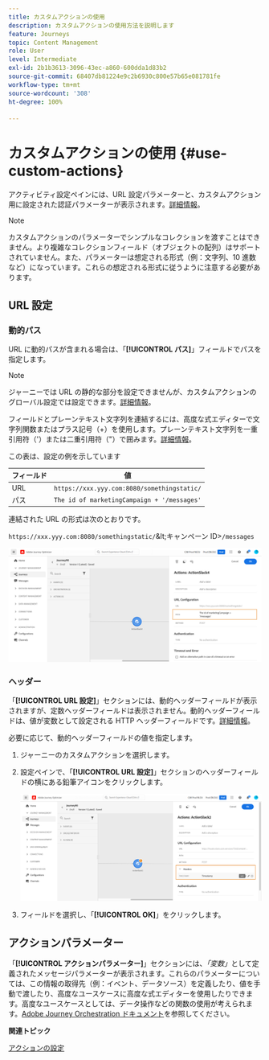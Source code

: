 ```yaml
---
title: カスタムアクションの使用
description: カスタムアクションの使用方法を説明します
feature: Journeys
topic: Content Management
role: User
level: Intermediate
exl-id: 2b1b3613-3096-43ec-a860-600dda1d83b2
source-git-commit: 68407db81224e9c2b6930c800e57b65e081781fe
workflow-type: tm+mt
source-wordcount: '308'
ht-degree: 100%

---
```


# カスタムアクションの使用 {#use-custom-actions}

アクティビティ設定ペインには、URL 設定パラメーターと、カスタムアクション用に設定された認証パラメーターが表示されます。[詳細情報](../action/about-custom-action-configuration.md)。

>[!NOTE]
>
>カスタムアクションのパラメーターでシンプルなコレクションを渡すことはできません。より複雑なコレクションフィールド（オブジェクトの配列）はサポートされていません。また、パラメーターは想定される形式（例：文字列、10 進数など）になっています。これらの想定される形式に従うように注意する必要があります。

## URL 設定

### 動的パス

URL に動的パスが含まれる場合は、「**[!UICONTROL パス]**」フィールドでパスを指定します。

>[!NOTE]
>
>ジャーニーでは URL の静的な部分を設定できませんが、カスタムアクションのグローバル設定では設定できます。[詳細情報](../action/about-custom-action-configuration.md)。

フィールドとプレーンテキスト文字列を連結するには、高度な式エディターで文字列関数またはプラス記号（+）を使用します。プレーンテキスト文字列を一重引用符（&#39;）または二重引用符（&quot;）で囲みます。[詳細情報](expression/expressionadvanced.md)。

この表は、設定の例を示しています

| フィールド | 値 |
| --- | --- |
| URL | `https://xxx.yyy.com:8080/somethingstatic/` |
| パス | `The id of marketingCampaign + '/messages'` |

連結された URL の形式は次のとおりです。

`https://xxx.yyy.com:8080/somethingstatic/`\&lt;キャンペーン ID\>`/messages`

![](../assets/journey-custom-action-url.png)

### ヘッダー

「**[!UICONTROL URL 設定]**」セクションには、動的ヘッダーフィールドが表示されますが、定数ヘッダーフィールドは表示されません。動的ヘッダーフィールドは、値が変数として設定される HTTP ヘッダーフィールドです。[詳細情報](../action/about-custom-action-configuration.md)。

必要に応じて、動的ヘッダーフィールドの値を指定します。

1. ジャーニーのカスタムアクションを選択します。
1. 設定ペインで、「**[!UICONTROL URL 設定]**」セクションのヘッダーフィールドの横にある鉛筆アイコンをクリックします。

   ![](../assets/journey-dynamicheaderfield.png)

1. フィールドを選択し、「**[!UICONTROL OK]**」をクリックします。

## アクションパラメーター

「**[!UICONTROL アクションパラメーター]**」セクションには、_「変数」_&#x200B;として定義されたメッセージパラメーターが表示されます。これらのパラメーターについては、この情報の取得先（例：イベント、データソース）を定義したり、値を手動で渡したり、高度なユースケースに高度な式エディターを使用したりできます。高度なユースケースとしては、データ操作などの関数の使用が考えられます。[Adobe Journey Orchestration ドキュメント](expression/expressionadvanced.md)を参照してください。

**関連トピック**

[アクションの設定](../action/about-custom-action-configuration.md)
